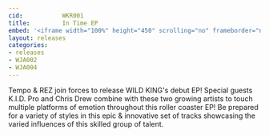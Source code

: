 ```yaml
---
cid:           WKR001
title:         In Time EP
embed: '<iframe width="100%" height="450" scrolling="no" frameborder="no" src="https://w.soundcloud.com/player/?url=https%3A//api.soundcloud.com/playlists/57031177&amp;auto_play=false&amp;hide_related=false&amp;show_comments=true&amp;show_user=true&amp;show_reposts=false&amp;visual=true"></iframe>'
layout: releases
categories:
- releases
- WJA002
- WJA004
---
```


Tempo & REZ join forces to release WILD KING's debut EP! Special guests K.I.D. Pro and Chris Drew combine with these two growing artists to touch multiple platforms of emotion throughout this roller coaster EP! Be prepared for a variety of styles in this epic & innovative set of tracks showcasing the varied influences of this skilled group of talent.